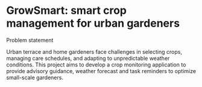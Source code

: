 # GrowSmart: smart crop management for urban gardeners

Problem statement

Urban terrace and home gardeners face challenges in selecting crops, managing care schedules, and adapting to unpredictable weather conditions.
This project aims to develop a crop monitoring application to provide advisory guidance,
weather forecast and task reminders to optimize small-scale gardeners.
